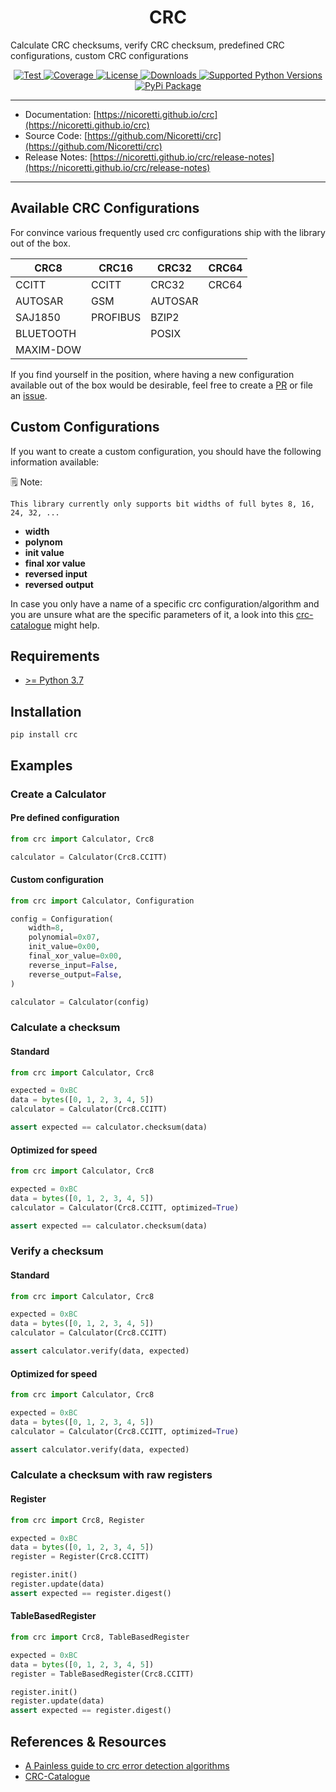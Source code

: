 <h1 align="center">CRC</h1>
<p align="center">

Calculate CRC checksums, verify CRC checksum, predefined CRC configurations, custom CRC configurations
</p>

<p align="center">

<a href="https://github.com/Nicoretti/crc/actions/workflows/pr-merge.yml">
    <img src="https://img.shields.io/github/workflow/status/Nicoretti/crc/PR-Merge/master" alt="Test">
</a>
<a href="https://coveralls.io/github/Nicoretti/crc">
    <img src="https://img.shields.io/coverallsCoverage/github/Nicoretti/crc" alt="Coverage">
</a>
<a href="https://opensource.org/licenses/BSD-2-Clause">
    <img src="https://img.shields.io/pypi/l/crc" alt="License">
</a>
<a href="https://pypi.org/project/crc/">
    <img src="https://img.shields.io/pypi/dm/crc" alt="Downloads">
</a>
<a href="https://pypi.org/project/crc/">
    <img src="https://img.shields.io/pypi/pyversions/crc" alt="Supported Python Versions">
</a>
<a href="https://pypi.org/project/crc/">
    <img src="https://img.shields.io/pypi/v/crc" alt="PyPi Package">
</a>
</p>

---
* Documentation: [https://nicoretti.github.io/crc](https://nicoretti.github.io/crc)
* Source Code: [https://github.com/Nicoretti/crc](https://github.com/Nicoretti/crc)
* Release Notes: [https://nicoretti.github.io/crc/release-notes](https://nicoretti.github.io/crc/release-notes)
---

## Available CRC Configurations
For convince various frequently used crc configurations ship with the library out of the box.

| CRC8 | CRC16 | CRC32 | CRC64 |
|------|-------|-------|-------|
| CCITT | CCITT | CRC32 | CRC64 |
| AUTOSAR | GSM | AUTOSAR | |
| SAJ1850 | PROFIBUS | BZIP2 | |
| BLUETOOTH | | POSIX | |
| MAXIM-DOW | | | | |

If you find yourself in the position, where having a new configuration available out of the
box would be desirable, feel free to create a [PR](https://github.com/Nicoretti/crc/pulls) or file an [issue](https://github.com/Nicoretti/crc/issues).

## Custom Configurations

If you want to create a custom configuration, you should have the following information available:

🗒 Note: 

    This library currently only supports bit widths of full bytes 8, 16, 24, 32, ...

* **width**
* **polynom**
* **init value**
* **final xor value**
* **reversed input**
* **reversed output**

In case you only have a name of a specific crc configuration/algorithm and you are unsure what are the specific parameters
of it, a look into this [crc-catalogue](http://reveng.sourceforge.net/crc-catalogue/all.htm) might help.


## Requirements
* [\>= Python 3.7](https://www.python.org)

## Installation

```shell
pip install crc
```

## Examples

### Create a Calculator

#### Pre defined configuration

```python
from crc import Calculator, Crc8

calculator = Calculator(Crc8.CCITT)
```
#### Custom configuration

```python
from crc import Calculator, Configuration

config = Configuration(
    width=8,
    polynomial=0x07,
    init_value=0x00,
    final_xor_value=0x00,
    reverse_input=False,
    reverse_output=False,
)

calculator = Calculator(config)
```

### Calculate a checksum

#### Standard

```python
from crc import Calculator, Crc8

expected = 0xBC
data = bytes([0, 1, 2, 3, 4, 5])
calculator = Calculator(Crc8.CCITT)

assert expected == calculator.checksum(data)
```

#### Optimized for speed

```python
from crc import Calculator, Crc8

expected = 0xBC
data = bytes([0, 1, 2, 3, 4, 5])
calculator = Calculator(Crc8.CCITT, optimized=True)

assert expected == calculator.checksum(data)
```

### Verify a checksum

#### Standard

```python
from crc import Calculator, Crc8

expected = 0xBC
data = bytes([0, 1, 2, 3, 4, 5])
calculator = Calculator(Crc8.CCITT)

assert calculator.verify(data, expected)
```

#### Optimized for speed

```python
from crc import Calculator, Crc8

expected = 0xBC
data = bytes([0, 1, 2, 3, 4, 5])
calculator = Calculator(Crc8.CCITT, optimized=True)

assert calculator.verify(data, expected)
```

### Calculate a checksum with raw registers

#### Register

```python
from crc import Crc8, Register

expected = 0xBC
data = bytes([0, 1, 2, 3, 4, 5])
register = Register(Crc8.CCITT)

register.init()
register.update(data)
assert expected == register.digest()
```
#### TableBasedRegister

```python
from crc import Crc8, TableBasedRegister

expected = 0xBC
data = bytes([0, 1, 2, 3, 4, 5])
register = TableBasedRegister(Crc8.CCITT)

register.init()
register.update(data)
assert expected == register.digest()
```

References & Resources
-----------------------
* [A Painless guide to crc error detection algorithms](http://www.zlib.net/crc_v3.txt)
* [CRC-Catalogue](http://reveng.sourceforge.net/crc-catalogue/all.htm)

